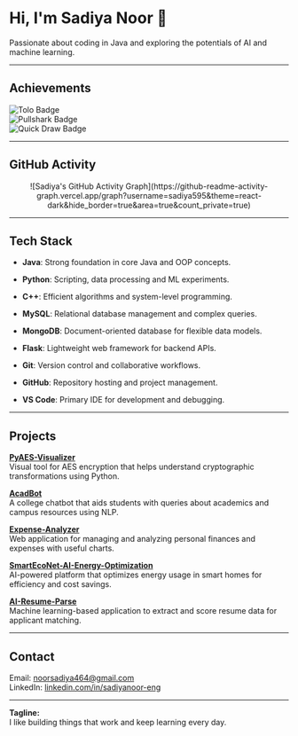 # Hi, I'm Sadiya Noor 👋

Passionate about coding in Java and exploring the potentials of AI and machine learning.

---

## Achievements

<!-- Replace these URLs with actual badge URLs from your achievement platforms -->
![Tolo Badge](https://img.shields.io/badge/Achievement-Tolo-brightgreen)  
![Pullshark Badge](https://img.shields.io/badge/Achievement-Pullshark-blueviolet)  
![Quick Draw Badge](https://img.shields.io/badge/Achievement-Quick_Draw-orange)  

---

## GitHub Activity

<div align="center">  
  ![Sadiya's GitHub Activity Graph](https://github-readme-activity-graph.vercel.app/graph?username=sadiya595&theme=react-dark&hide_border=true&area=true&count_private=true)  
</div>

---

## Tech Stack

- **Java**: Strong foundation in core Java and OOP concepts.  
- **Python**: Scripting, data processing and ML experiments.  
- **C++**: Efficient algorithms and system-level programming.  

- **MySQL**: Relational database management and complex queries.  
- **MongoDB**: Document-oriented database for flexible data models.  
- **Flask**: Lightweight web framework for backend APIs.  

- **Git**: Version control and collaborative workflows.  
- **GitHub**: Repository hosting and project management.  
- **VS Code**: Primary IDE for development and debugging.  

---

## Projects

**[PyAES-Visualizer](https://github.com/sadiya595/PyAES-Visualizer)**  
Visual tool for AES encryption that helps understand cryptographic transformations using Python.

**[AcadBot](https://github.com/sadiya595/AcadBot)**  
A college chatbot that aids students with queries about academics and campus resources using NLP.

**[Expense-Analyzer](https://github.com/sadiya595/Expense-Analyzer)**  
Web application for managing and analyzing personal finances and expenses with useful charts.

**[SmartEcoNet-AI-Energy-Optimization](https://github.com/sadiya595/SmartEcoNet-AI-Energy-Optimization)**  
AI-powered platform that optimizes energy usage in smart homes for efficiency and cost savings.

**[AI-Resume-Parse](https://github.com/sadiya595/AI-Resume-Parse)**  
Machine learning-based application to extract and score resume data for applicant matching.

---

## Contact

Email: noorsadiya464@gmail.com  
LinkedIn: [linkedin.com/in/sadiyanoor-eng](https://www.linkedin.com/in/sadiyanoor-eng)

---

**Tagline:**  
I like building things that work and keep learning every day.
